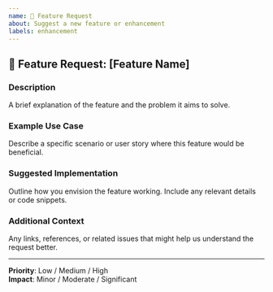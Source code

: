 ```yaml
---
name: 🚀 Feature Request
about: Suggest a new feature or enhancement
labels: enhancement
---
```


## 🚀 Feature Request: [Feature Name]

### Description
A brief explanation of the feature and the problem it aims to solve.

### Example Use Case
Describe a specific scenario or user story where this feature would be beneficial.

### Suggested Implementation
Outline how you envision the feature working. Include any relevant details or code snippets.

### Additional Context
Any links, references, or related issues that might help us understand the request better.

---
**Priority**: Low / Medium / High  
**Impact**: Minor / Moderate / Significant  
